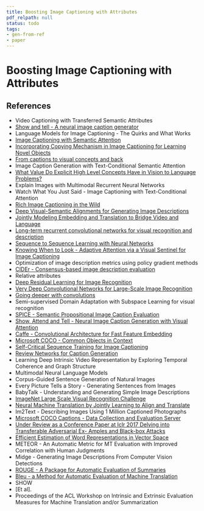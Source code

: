 ```yaml
---
title: Boosting Image Captioning with Attributes
pdf_relpath: null
status: todo
tags:
- gen-from-ref
- paper
---
```


# Boosting Image Captioning with Attributes

## References

- Video Captioning with Transferred Semantic Attributes
- [Show and tell - A neural image caption generator](./show-and-tell-a-neural-image-caption-generator.md)
- Language Models for Image Captioning - The Quirks and What Works
- [Image Captioning with Semantic Attention](./image-captioning-with-semantic-attention.md)
- [Incorporating Copying Mechanism in Image Captioning for Learning Novel Objects](./incorporating-copying-mechanism-in-image-captioning-for-learning-novel-objects.md)
- [From captions to visual concepts and back](./from-captions-to-visual-concepts-and-back.md)
- Image Caption Generation with Text-Conditional Semantic Attention
- [What Value Do Explicit High Level Concepts Have in Vision to Language Problems?](./what-value-do-explicit-high-level-concepts-have-in-vision-to-language-problems.md)
- Explain Images with Multimodal Recurrent Neural Networks
- Watch What You Just Said - Image Captioning with Text-Conditional Attention
- [Rich Image Captioning in the Wild](./rich-image-captioning-in-the-wild.md)
- [Deep Visual-Semantic Alignments for Generating Image Descriptions](./deep-visual-semantic-alignments-for-generating-image-descriptions.md)
- [Jointly Modeling Embedding and Translation to Bridge Video and Language](./jointly-modeling-embedding-and-translation-to-bridge-video-and-language.md)
- [Long-term recurrent convolutional networks for visual recognition and description](./long-term-recurrent-convolutional-networks-for-visual-recognition-and-description.md)
- [Sequence to Sequence Learning with Neural Networks](./sequence-to-sequence-learning-with-neural-networks.md)
- [Knowing When to Look - Adaptive Attention via a Visual Sentinel for Image Captioning](./knowing-when-to-look-adaptive-attention-via-a-visual-sentinel-for-image-captioning.md)
- Optimization of image description metrics using policy gradient methods
- [CIDEr - Consensus-based image description evaluation](./cider-consensus-based-image-description-evaluation.md)
- Relative attributes
- [Deep Residual Learning for Image Recognition](./deep-residual-learning-for-image-recognition.md)
- [Very Deep Convolutional Networks for Large-Scale Image Recognition](./very-deep-convolutional-networks-for-large-scale-image-recognition.md)
- [Going deeper with convolutions](./going-deeper-with-convolutions.md)
- Semi-supervised Domain Adaptation with Subspace Learning for visual recognition
- [SPICE - Semantic Propositional Image Caption Evaluation](./spice-semantic-propositional-image-caption-evaluation.md)
- [Show, Attend and Tell - Neural Image Caption Generation with Visual Attention](./show-attend-and-tell-neural-image-caption-generation-with-visual-attention.md)
- [Caffe - Convolutional Architecture for Fast Feature Embedding](./caffe-convolutional-architecture-for-fast-feature-embedding.md)
- [Microsoft COCO - Common Objects in Context](./microsoft-coco-common-objects-in-context.md)
- [Self-Critical Sequence Training for Image Captioning](./self-critical-sequence-training-for-image-captioning.md)
- [Review Networks for Caption Generation](./review-networks-for-caption-generation.md)
- Learning Deep Intrinsic Video Representation by Exploring Temporal Coherence and Graph Structure
- Multimodal Neural Language Models
- Corpus-Guided Sentence Generation of Natural Images
- Every Picture Tells a Story - Generating Sentences from Images
- BabyTalk - Understanding and Generating Simple Image Descriptions
- [ImageNet Large Scale Visual Recognition Challenge](./imagenet-large-scale-visual-recognition-challenge.md)
- [Neural Machine Translation by Jointly Learning to Align and Translate](./neural-machine-translation-by-jointly-learning-to-align-and-translate.md)
- Im2Text - Describing Images Using 1 Million Captioned Photographs
- [Microsoft COCO Captions - Data Collection and Evaluation Server](./microsoft-coco-captions-data-collection-and-evaluation-server.md)
- [Under Review as a Conference Paper at Iclr 2017 Delving into Transferable Adversarial Ex- Amples and Black-box Attacks](./under-review-as-a-conference-paper-at-iclr-2017-delving-into-transferable-adversarial-ex-amples-and-black-box-attacks.md)
- [Efficient Estimation of Word Representations in Vector Space](./efficient-estimation-of-word-representations-in-vector-space.md)
- METEOR - An Automatic Metric for MT Evaluation with Improved Correlation with Human Judgments
- Midge - Generating Image Descriptions From Computer Vision Detections
- [ROUGE - A Package for Automatic Evaluation of Summaries](./rouge-a-package-for-automatic-evaluation-of-summaries.md)
- [Bleu - a Method for Automatic Evaluation of Machine Translation](./bleu-a-method-for-automatic-evaluation-of-machine-translation.md)
- SHOW
- [Et al].
- Proceedings of the ACL Workshop on Intrinsic and Extrinsic Evaluation Measures for Machine Translation and/or Summarization
